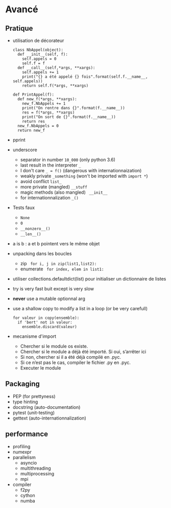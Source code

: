 Avancé
======

Pratique
--------
- utilisation de décorateur
  ```
  class NbAppel(object):
    def __init__(self, f):
      self.appels = 0
      self.f = f
    def __call__(self,*args, **xargs):
      self.appels += 1
      print("{} a été appelé {} fois".format(self.f.__name__, self.appels))
      return self.f(*args, **xargs)
  ```
  ```
  def PrintAppel(f):
    def new_f(*args, **xargs):
      new_f.NbAppels += 1
      print("On rentre dans {}".format(f.__name__))
      res = f(*args, **xargs)
      print("On sort de {}".format(f.__name__))
      return res
    new_f.NbAppels = 0
    return new_f
  ```
  
- pprint
- underscore
  - separator in number ``` 10_000 ``` (only python 3.6)
  - last result in the interpreter ``` _ ```
  - I don't care ``` _ = f() ``` (dangerous with internationnaization)
  - weakly private ``` _something ``` (won't be imported with ```import *```)
  - avoid conflict ``` list_ ```
  - more private (mangled) ```__stuff```
  - magic methods (also mangled) ``` __init__```
  - for internationnalization ```_()```
- Tests faux
  - ```None```
  - ```0```
  - ```__nonzero__()```
  - ```__len__()```
- a is b : a et b pointent vers le même objet
- unpacking dans les boucles 
  - zip ``` for i, j in zip(list1,list2):```
  - enumerate ``` for index, elem in list1:```
- utiliser collections.defaultdict(list) pour initialiser un dictionnaire de listes
- try is very fast buit except is very slow
- **never** use a mutable optionnal arg
- use a shallow copy to modify a list in a loop (or be very carefull)

  ```
  for valeur in copy(ensemble):
    if 'bert' not in valeur:
      ensemble.discard(valeur)
  ```
- mecanisme d'import
  - Chercher si le module os existe.
  - Chercher si le module a déjà été importé. Si oui, s’arrêter ici
  - Si non, chercher si il a été déjà compilé en .pyc.
  - Si ce n’est pas le cas, compiler le fichier .py en .pyc.
  - Executer le module 


  

Packaging
---------
- PEP (for prettyness)
- type hinting
- docstring (auto-documentation)
- pytest  (unit-testing)
- gettext (auto-internationnalization)

performance
-----------
- profiling
- numexpr
- parallelism
  - asyncio
  - multithreading
  - multiprocessing
  - mpi
- compiler
  - f2py
  - cython
  - numba
